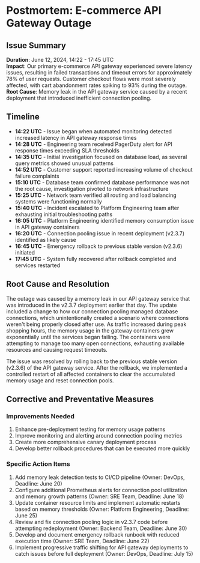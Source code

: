 # Postmortem: E-commerce API Gateway Outage

## Issue Summary
**Duration**: June 12, 2024, 14:22 - 17:45 UTC  
**Impact**: Our primary e-commerce API gateway experienced severe latency issues, resulting in failed transactions and timeout errors for approximately 78% of user requests. Customer checkout flows were most severely affected, with cart abandonment rates spiking to 93% during the outage.  
**Root Cause**: Memory leak in the API gateway service caused by a recent deployment that introduced inefficient connection pooling.

## Timeline
* **14:22 UTC** - Issue began when automated monitoring detected increased latency in API gateway response times
* **14:28 UTC** - Engineering team received PagerDuty alert for API response times exceeding SLA thresholds
* **14:35 UTC** - Initial investigation focused on database load, as several query metrics showed unusual patterns
* **14:52 UTC** - Customer support reported increasing volume of checkout failure complaints
* **15:10 UTC** - Database team confirmed database performance was not the root cause, investigation pivoted to network infrastructure
* **15:25 UTC** - Network team verified all routing and load balancing systems were functioning normally
* **15:40 UTC** - Incident escalated to Platform Engineering team after exhausting initial troubleshooting paths
* **16:05 UTC** - Platform Engineering identified memory consumption issue in API gateway containers
* **16:20 UTC** - Connection pooling issue in recent deployment (v2.3.7) identified as likely cause
* **16:45 UTC** - Emergency rollback to previous stable version (v2.3.6) initiated
* **17:45 UTC** - System fully recovered after rollback completed and services restarted

## Root Cause and Resolution
The outage was caused by a memory leak in our API gateway service that was introduced in the v2.3.7 deployment earlier that day. The update included a change to how our connection pooling managed database connections, which unintentionally created a scenario where connections weren't being properly closed after use. As traffic increased during peak shopping hours, the memory usage in the gateway containers grew exponentially until the services began failing. The containers were attempting to manage too many open connections, exhausting available resources and causing request timeouts.

The issue was resolved by rolling back to the previous stable version (v2.3.6) of the API gateway service. After the rollback, we implemented a controlled restart of all affected containers to clear the accumulated memory usage and reset connection pools.

## Corrective and Preventative Measures
### Improvements Needed
1. Enhance pre-deployment testing for memory usage patterns
2. Improve monitoring and alerting around connection pooling metrics
3. Create more comprehensive canary deployment process
4. Develop better rollback procedures that can be executed more quickly

### Specific Action Items
1. Add memory leak detection tests to CI/CD pipeline (Owner: DevOps, Deadline: June 20)
2. Configure additional Prometheus alerts for connection pool utilization and memory growth patterns (Owner: SRE Team, Deadline: June 18)
3. Update container resource limits and implement automatic restarts based on memory thresholds (Owner: Platform Engineering, Deadline: June 25)
4. Review and fix connection pooling logic in v2.3.7 code before attempting redeployment (Owner: Backend Team, Deadline: June 30)
5. Develop and document emergency rollback runbook with reduced execution time (Owner: SRE Team, Deadline: June 22)
6. Implement progressive traffic shifting for API gateway deployments to catch issues before full deployment (Owner: DevOps, Deadline: July 15)
